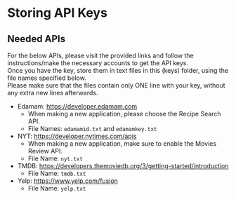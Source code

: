 # Storing API Keys

## Needed APIs  
For the below APIs, please visit the provided links and follow the instructions/make the necessary accounts to get the API keys.   
Once you have the key, store them in text files in this (keys) folder, using the file names specified below.   
Please make sure that the files contain only ONE line with your key, without any extra new lines afterwards.   

* Edamam: https://developer.edamam.com
    - When making a new application, please choose the Recipe Search API.
    - File Names: `edamamid.txt` and `edamamkey.txt` 
* NYT: https://developer.nytimes.com/apis
    - When making a new application, make sure to enable the Movies Review API.
    - File Name: `nyt.txt`
* TMDB: https://developers.themoviedb.org/3/getting-started/introduction
    - File Name: `tmdb.txt`
* Yelp: https://www.yelp.com/fusion
    - File Name: `yelp.txt`

